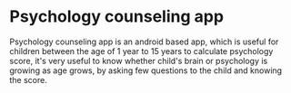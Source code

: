 # Psychology counseling app
Psychology counseling app is an android based app, which is useful for children between the age of 1 year to 15 years to calculate psychology score, it's very useful to know whether child's brain or psychology is growing as age grows, by asking few questions to the child and knowing the score.
